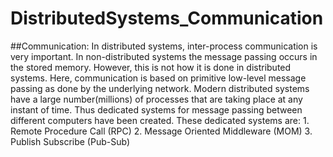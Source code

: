 # DistributedSystems_Communication
##Communication:
In distributed systems, inter-process communication is very important. In non-distributed systems the message passing occurs in the stored memory. However, this is not how it is done in distributed systems. Here, communication is based on primitive low-level message passing as done by the underlying network. Modern distributed systems have a large number(millions) of processes that are taking place at any instant of time. Thus dedicated systems for message passing between different computers have been created. These dedicated systems are:
    1. Remote Procedure Call (RPC)
    2. Message Oriented Middleware (MOM)
    3. Publish Subscribe (Pub-Sub)
